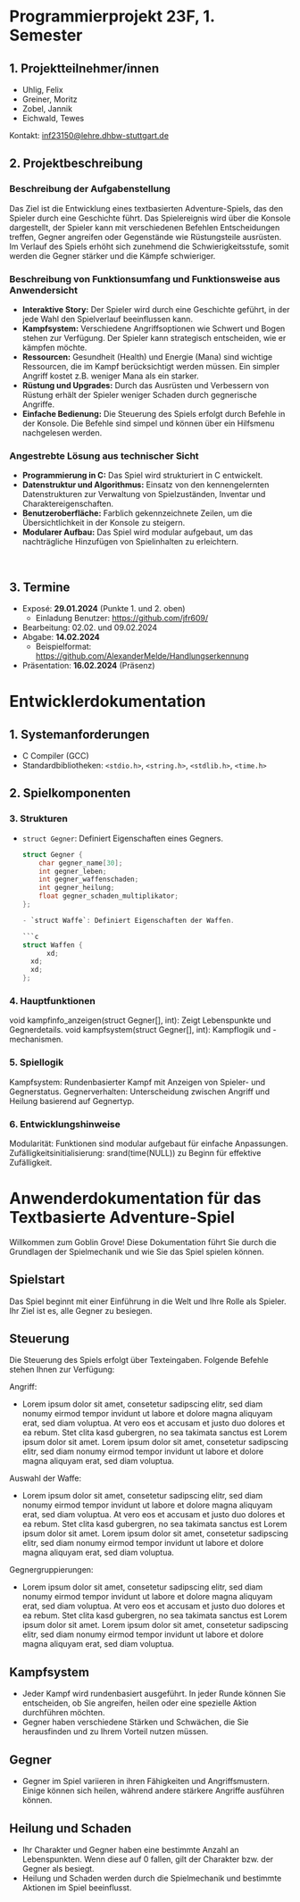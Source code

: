 # Programmierprojekt 23F, 1. Semester

## 1. Projektteilnehmer/innen
- Uhlig, Felix
- Greiner, Moritz
- Zobel, Jannik
- Eichwald, Tewes

Kontakt: inf23150@lehre.dhbw-stuttgart.de
&nbsp;
## 2. Projektbeschreibung

### Beschreibung der Aufgabenstellung


Das Ziel ist die Entwicklung eines textbasierten Adventure-Spiels, das den Spieler durch eine Geschichte führt. Das Spielereignis wird über die Konsole dargestellt, der Spieler kann mit verschiedenen Befehlen Entscheidungen treffen, Gegner angreifen oder Gegenstände wie Rüstungsteile ausrüsten. Im Verlauf des Spiels erhöht sich zunehmend die Schwierigkeitsstufe, somit werden die Gegner stärker und die Kämpfe schwieriger.

### Beschreibung von Funktionsumfang und Funktionsweise aus Anwendersicht
- **Interaktive Story:** Der Spieler wird durch eine Geschichte geführt, in der jede Wahl den Spielverlauf beeinflussen kann.
- **Kampfsystem:** Verschiedene Angriffsoptionen wie Schwert und Bogen stehen zur Verfügung. Der Spieler kann strategisch entscheiden, wie er kämpfen möchte.
- **Ressourcen:** Gesundheit (Health) und Energie (Mana) sind wichtige Ressourcen, die im Kampf berücksichtigt werden müssen. Ein simpler Angriff kostet z.B. weniger Mana als ein starker.
- **Rüstung und Upgrades:** Durch das Ausrüsten und Verbessern von Rüstung erhält der Spieler weniger Schaden durch gegnerische Angriffe.
- **Einfache Bedienung:** Die Steuerung des Spiels erfolgt durch Befehle in der Konsole. Die Befehle sind simpel und können über ein Hilfsmenu nachgelesen werden.

### Angestrebte Lösung aus technischer Sicht
- **Programmierung in C:** Das Spiel wird strukturiert in C entwickelt.
- **Datenstruktur und Algorithmus:** Einsatz von den kennengelernten Datenstrukturen zur Verwaltung von Spielzuständen, Inventar und Charaktereigenschaften.
- **Benutzeroberfläche:** Farblich gekennzeichnete Zeilen, um die Übersichtlichkeit in der Konsole zu steigern.
- **Modularer Aufbau:** Das Spiel wird modular aufgebaut, um das nachträgliche Hinzufügen von Spielinhalten zu erleichtern.

&nbsp;
## 3. Termine
- Exposé: **29.01.2024** (Punkte 1. und 2. oben)
	- Einladung Benutzer: https://github.com/jfr609/
- Bearbeitung: 02.02. und 09.02.2024
- Abgabe: **14.02.2024** 
	- Beispielformat: https://github.com/AlexanderMelde/Handlungserkennung
- Präsentation: **16.02.2024** (Präsenz)

# Entwicklerdokumentation

## 1. Systemanforderungen
- C Compiler (GCC)
- Standardbibliotheken: `<stdio.h>`, `<string.h>`, `<stdlib.h>`, `<time.h>`

## 2. Spielkomponenten

### 3. Strukturen
- `struct Gegner`: Definiert Eigenschaften eines Gegners.

  ```c
  struct Gegner {
      char gegner_name[30];
      int gegner_leben;
      int gegner_waffenschaden;
      int gegner_heilung;
      float gegner_schaden_multiplikator;
  };

  - `struct Waffe`: Definiert Eigenschaften der Waffen.

  ```c
  struct Waffen {
      	xd;
  	xd;
  	xd;
  };

### 4. Hauptfunktionen
void kampfinfo_anzeigen(struct Gegner[], int): Zeigt Lebenspunkte und Gegnerdetails.
void kampfsystem(struct Gegner[], int): Kampflogik und -mechanismen.

### 5. Spiellogik
Kampfsystem: Rundenbasierter Kampf mit Anzeigen von Spieler- und Gegnerstatus.
Gegnerverhalten: Unterscheidung zwischen Angriff und Heilung basierend auf Gegnertyp.

### 6. Entwicklungshinweise
Modularität: Funktionen sind modular aufgebaut für einfache Anpassungen.
Zufälligkeitsinitialisierung: srand(time(NULL)) zu Beginn für effektive Zufälligkeit.

# Anwenderdokumentation für das Textbasierte Adventure-Spiel

Willkommen zum Goblin Grove! Diese Dokumentation führt Sie durch die Grundlagen der Spielmechanik und wie Sie das Spiel spielen können.

## Spielstart

Das Spiel beginnt mit einer Einführung in die Welt und Ihre Rolle als Spieler. Ihr Ziel ist es, alle Gegner zu besiegen.

## Steuerung

Die Steuerung des Spiels erfolgt über Texteingaben. Folgende Befehle stehen Ihnen zur Verfügung:

Angriff:
- Lorem ipsum dolor sit amet, consetetur sadipscing elitr,  sed diam nonumy eirmod tempor invidunt ut labore et dolore magna aliquyam erat, sed diam voluptua. At vero eos et accusam et justo duo dolores et ea rebum. Stet clita kasd gubergren, no sea takimata sanctus est Lorem ipsum dolor sit amet. Lorem ipsum dolor sit amet, consetetur sadipscing elitr,  sed diam nonumy eirmod tempor invidunt ut labore et dolore magna aliquyam erat, sed diam voluptua.

Auswahl der Waffe:
- Lorem ipsum dolor sit amet, consetetur sadipscing elitr,  sed diam nonumy eirmod tempor invidunt ut labore et dolore magna aliquyam erat, sed diam voluptua. At vero eos et accusam et justo duo dolores et ea rebum. Stet clita kasd gubergren, no sea takimata sanctus est Lorem ipsum dolor sit amet. Lorem ipsum dolor sit amet, consetetur sadipscing elitr,  sed diam nonumy eirmod tempor invidunt ut labore et dolore magna aliquyam erat, sed diam voluptua.

Gegnergruppierungen:
- Lorem ipsum dolor sit amet, consetetur sadipscing elitr,  sed diam nonumy eirmod tempor invidunt ut labore et dolore magna aliquyam erat, sed diam voluptua. At vero eos et accusam et justo duo dolores et ea rebum. Stet clita kasd gubergren, no sea takimata sanctus est Lorem ipsum dolor sit amet. Lorem ipsum dolor sit amet, consetetur sadipscing elitr,  sed diam nonumy eirmod tempor invidunt ut labore et dolore magna aliquyam erat, sed diam voluptua.

## Kampfsystem

- Jeder Kampf wird rundenbasiert ausgeführt. In jeder Runde können Sie entscheiden, ob Sie angreifen, heilen oder eine spezielle Aktion durchführen möchten.
- Gegner haben verschiedene Stärken und Schwächen, die Sie herausfinden und zu Ihrem Vorteil nutzen müssen.

## Gegner

- Gegner im Spiel variieren in ihren Fähigkeiten und Angriffsmustern. Einige können sich heilen, während andere stärkere Angriffe ausführen können.

## Heilung und Schaden

- Ihr Charakter und Gegner haben eine bestimmte Anzahl an Lebenspunkten. Wenn diese auf 0 fallen, gilt der Charakter bzw. der Gegner als besiegt.
- Heilung und Schaden werden durch die Spielmechanik und bestimmte Aktionen im Spiel beeinflusst.


